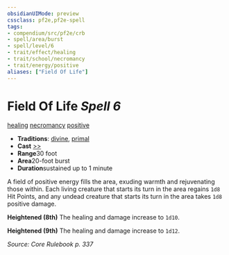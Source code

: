 ```yaml
---
obsidianUIMode: preview
cssclass: pf2e,pf2e-spell
tags:
- compendium/src/pf2e/crb
- spell/area/burst
- spell/level/6
- trait/effect/healing
- trait/school/necromancy
- trait/energy/positive
aliases: ["Field Of Life"]
---
```

# Field Of Life *Spell 6*   
[healing](healing.md)  [necromancy](necromancy.md)  [positive](positive.md)  

- **Traditions**: [divine](divine.md), [primal](primal.md)
- **Cast** [>>](chapter-9-playing-the-game.md#Actions "Two-Action") 
- **Range**30 foot
- **Area**20-foot burst
- **Duration**sustained up to 1 minute

A field of positive energy fills the area, exuding warmth and rejuvenating those within. Each living creature that starts its turn in the area regains `1d8` Hit Points, and any undead creature that starts its turn in the area takes `1d8` positive damage.

**Heightened (8th)** The healing and damage increase to `1d10`.

**Heightened (9th)** The healing and damage increase to `1d12`.

*Source: Core Rulebook p. 337*